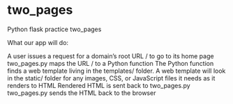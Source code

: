 # two_pages
Python flask practice two_pages

What our app will do:

A user issues a request for a domain’s root URL / to go to its home page
two_pages.py maps the URL / to a Python function
The Python function finds a web template living in the templates/ folder.
A web template will look in the static/ folder for any images, CSS, or JavaScript files it needs as it renders to HTML
Rendered HTML is sent back to two_pages.py
two_pages.py  sends the HTML back to the browser
